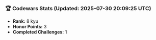 ### 🏆 Codewars Stats (Updated: 2025-07-30 20:09:25 UTC)

- **Rank:** 8 kyu
- **Honor Points:** 3
- **Completed Challenges:** 1
